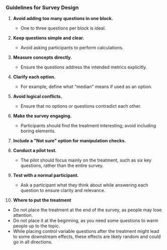 ### Guidelines for Survey Design

1. **Avoid adding too many questions in one block.**  
   - One to three questions per block is ideal.

2. **Keep questions simple and clear.**  
   - Avoid asking participants to perform calculations.

3. **Measure concepts directly.**  
   - Ensure the questions address the intended metrics explicitly.

4. **Clarify each option.**  
   - For example, define what "median" means if used as an option.

5. **Avoid logical conflicts.**  
   - Ensure that no options or questions contradict each other.

6. **Make the survey engaging.**  
   - Participants should find the treatment interesting; avoid including boring elements.

7. **Include a "Not sure" option for manipulation checks.**  

8. **Conduct a pilot test.**  
   - The pilot should focus mainly on the treatment, such as six key questions, rather than the entire survey.

9. **Test with a normal participant.**  
   - Ask a participant what they think about while answering each question to ensure clarity and relevance.
  
10. **Where to put the treatment**
   - Do not place the treatment at the end of the survey, as people may lose attention.
   - Do not place it at the beginning, as you need some questions to warm people up to the topic.
   - While placing control variable questions after the treatment might lead to some downstream effects, these effects are likely random and could go in all directions.

     
